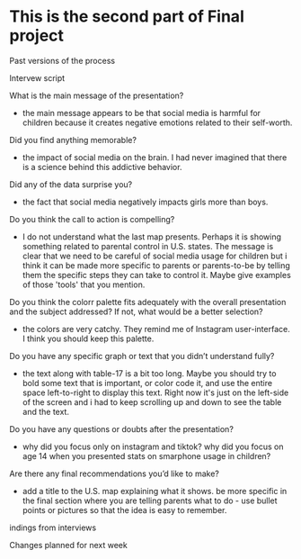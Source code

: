 # This is the second part of Final project

 Past versions of the process
 
 
Intervew script

What is the main message of the presentation?
- the main message appears to be that social media is harmful for children because it creates negative emotions related to their self-worth.

Did you find anything memorable?
- the impact of social media on the brain. I had never imagined that there is a science behind this addictive behavior.

Did any of the data surprise you?
- the fact that social media negatively impacts girls more than boys.

Do you think the call to action is compelling?
- I do not understand what the last map presents. Perhaps it is showing something related to parental control in U.S. states. The message is clear that we need to be careful of social media usage for children but i think it can be made more specific to parents or parents-to-be by telling them the specific steps they can take to control it. Maybe give examples of those 'tools' that you mention.

Do you think the colorr palette fits adequately with the overall presentation and the subject addressed? If not, what would be a better selection?
- the colors are very catchy. They remind me of Instagram user-interface. I think you should keep this palette.

Do you have any specific graph or text that you didn’t understand fully?
- the text along with table-17 is a bit too long. Maybe you should try to bold some text that is important, or color code it, and use the entire space left-to-right to display this text. Right now it's just on the left-side of the screen and i had to keep scrolling up and down to see the table and the text.

Do you have any questions or doubts after the presentation?
- why did you focus only on instagram and tiktok? why did you focus on age 14 when you presented stats on smarphone usage in children? 

Are there any final recommendations you’d like to make?
- add a title to the U.S. map explaining what it shows. be more specific in the final section where you are telling parents what to do - use bullet points or pictures so that the idea is easy to remember.



indings from interviews

Changes planned for next week
